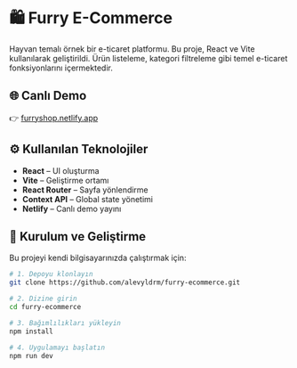 # 🛍️ Furry E-Commerce

Hayvan temalı örnek bir e-ticaret platformu. Bu proje, React ve Vite kullanılarak geliştirildi. Ürün listeleme, kategori filtreleme gibi temel e-ticaret fonksiyonlarını içermektedir.

## 🌐 Canlı Demo

👉 [furryshop.netlify.app](https://furryshop.netlify.app/)

## ⚙️ Kullanılan Teknolojiler

- **React** – UI oluşturma
- **Vite** – Geliştirme ortamı
- **React Router** – Sayfa yönlendirme
- **Context API** – Global state yönetimi
- **Netlify** – Canlı demo yayını

## 🚀 Kurulum ve Geliştirme

Bu projeyi kendi bilgisayarınızda çalıştırmak için:

```bash
# 1. Depoyu klonlayın
git clone https://github.com/alevyldrm/furry-ecommerce.git

# 2. Dizine girin
cd furry-ecommerce

# 3. Bağımlılıkları yükleyin
npm install

# 4. Uygulamayı başlatın
npm run dev
